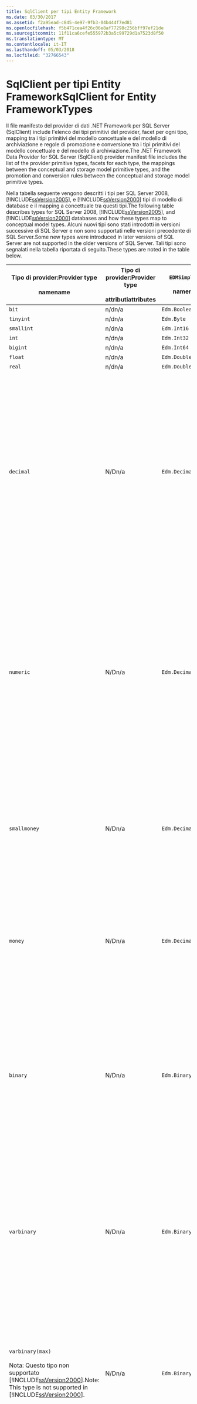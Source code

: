 ```yaml
---
title: SqlClient per tipi Entity Framework
ms.date: 03/30/2017
ms.assetid: f2a95ead-c845-4e97-9fb3-04b444f7ed81
ms.openlocfilehash: f5b471cea4f26c06e8af77298c256bff97ef21de
ms.sourcegitcommit: 11f11ca6cefe555972b3a5c99729d1a7523d8f50
ms.translationtype: MT
ms.contentlocale: it-IT
ms.lasthandoff: 05/03/2018
ms.locfileid: "32766543"
---
```

# <a name="sqlclient-for-entity-frameworktypes"></a><span data-ttu-id="0b735-102">SqlClient per tipi Entity Framework</span><span class="sxs-lookup"><span data-stu-id="0b735-102">SqlClient for Entity FrameworkTypes</span></span>
<span data-ttu-id="0b735-103">Il file manifesto del provider di dati .NET Framework per SQL Server (SqlClient) include l'elenco dei tipi primitivi del provider, facet per ogni tipo, mapping tra i tipi primitivi del modello concettuale e del modello di archiviazione e regole di promozione e conversione tra i tipi primitivi del modello concettuale e del modello di archiviazione.</span><span class="sxs-lookup"><span data-stu-id="0b735-103">The .NET Framework Data Provider for SQL Server (SqlClient) provider manifest file includes the list of the provider primitive types, facets for each type, the mappings between the conceptual and storage model primitive types, and the promotion and conversion rules between the conceptual and storage model primitive types.</span></span>  
  
 <span data-ttu-id="0b735-104">Nella tabella seguente vengono descritti i tipi per SQL Server 2008, [!INCLUDE[ssVersion2005](../../../../../includes/ssversion2005-md.md)], e [!INCLUDE[ssVersion2000](../../../../../includes/ssversion2000-md.md)] tipi di modello di database e il mapping a concettuale tra questi tipi.</span><span class="sxs-lookup"><span data-stu-id="0b735-104">The following table describes types for SQL Server 2008, [!INCLUDE[ssVersion2005](../../../../../includes/ssversion2005-md.md)], and [!INCLUDE[ssVersion2000](../../../../../includes/ssversion2000-md.md)] databases and how these types map to conceptual model types.</span></span> <span data-ttu-id="0b735-105">Alcuni nuovi tipi sono stati introdotti in versioni successive di SQL Server e non sono supportati nelle versioni precedente di SQL Server.</span><span class="sxs-lookup"><span data-stu-id="0b735-105">Some new types were introduced in later versions of SQL Server are not supported in the older versions of SQL Server.</span></span> <span data-ttu-id="0b735-106">Tali tipi sono segnalati nella tabella riportata di seguito.</span><span class="sxs-lookup"><span data-stu-id="0b735-106">These types are noted in the table below.</span></span>  
  
|<span data-ttu-id="0b735-107">Tipo di provider:</span><span class="sxs-lookup"><span data-stu-id="0b735-107">Provider type</span></span><br /><br /> <span data-ttu-id="0b735-108">name</span><span class="sxs-lookup"><span data-stu-id="0b735-108">name</span></span>|<span data-ttu-id="0b735-109">Tipo di provider:</span><span class="sxs-lookup"><span data-stu-id="0b735-109">Provider type</span></span><br /><br /> <span data-ttu-id="0b735-110">attributi</span><span class="sxs-lookup"><span data-stu-id="0b735-110">attributes</span></span>|`EDMSimpleType`<br /><br /> <span data-ttu-id="0b735-111">name</span><span class="sxs-lookup"><span data-stu-id="0b735-111">name</span></span>|<span data-ttu-id="0b735-112">Facet</span><span class="sxs-lookup"><span data-stu-id="0b735-112">Facets</span></span>|  
|----------------------------|----------------------------------|------------------------------|------------|  
|`bit`|<span data-ttu-id="0b735-113">n/d</span><span class="sxs-lookup"><span data-stu-id="0b735-113">n/a</span></span>|`Edm.Boolean`|<span data-ttu-id="0b735-114">n/d</span><span class="sxs-lookup"><span data-stu-id="0b735-114">n/a</span></span>|  
|`tinyint`|<span data-ttu-id="0b735-115">n/d</span><span class="sxs-lookup"><span data-stu-id="0b735-115">n/a</span></span>|`Edm.Byte`|<span data-ttu-id="0b735-116">n/d</span><span class="sxs-lookup"><span data-stu-id="0b735-116">n/a</span></span>|  
|`smallint`|<span data-ttu-id="0b735-117">n/d</span><span class="sxs-lookup"><span data-stu-id="0b735-117">n/a</span></span>|`Edm.Int16`|<span data-ttu-id="0b735-118">n/d</span><span class="sxs-lookup"><span data-stu-id="0b735-118">n/a</span></span>|  
|`int`|<span data-ttu-id="0b735-119">n/d</span><span class="sxs-lookup"><span data-stu-id="0b735-119">n/a</span></span>|`Edm.Int32`|<span data-ttu-id="0b735-120">n/d</span><span class="sxs-lookup"><span data-stu-id="0b735-120">n/a</span></span>|  
|`bigint`|<span data-ttu-id="0b735-121">n/d</span><span class="sxs-lookup"><span data-stu-id="0b735-121">n/a</span></span>|`Edm.Int64`|<span data-ttu-id="0b735-122">n/d</span><span class="sxs-lookup"><span data-stu-id="0b735-122">n/a</span></span>|  
|`float`|<span data-ttu-id="0b735-123">n/d</span><span class="sxs-lookup"><span data-stu-id="0b735-123">n/a</span></span>|`Edm.Double`|<span data-ttu-id="0b735-124">n/d</span><span class="sxs-lookup"><span data-stu-id="0b735-124">n/a</span></span>|  
|`real`|<span data-ttu-id="0b735-125">n/d</span><span class="sxs-lookup"><span data-stu-id="0b735-125">n/a</span></span>|`Edm.Double`|<span data-ttu-id="0b735-126">n/d</span><span class="sxs-lookup"><span data-stu-id="0b735-126">n/a</span></span>|  
|`decimal`|<span data-ttu-id="0b735-127">N/D</span><span class="sxs-lookup"><span data-stu-id="0b735-127">n/a</span></span>|`Edm.Decimal`|<span data-ttu-id="0b735-128">Precisione:</span><span class="sxs-lookup"><span data-stu-id="0b735-128">Precision:</span></span><br /><br /> <span data-ttu-id="0b735-129">-Minimo: 1</span><span class="sxs-lookup"><span data-stu-id="0b735-129">- Minimum: 1</span></span><br /><br /> <span data-ttu-id="0b735-130">-Massimo: 38</span><span class="sxs-lookup"><span data-stu-id="0b735-130">- Maximum: 38</span></span><br /><br /> <span data-ttu-id="0b735-131">-Il valore predefinito: 18</span><span class="sxs-lookup"><span data-stu-id="0b735-131">- Default: 18</span></span><br /><br /> <span data-ttu-id="0b735-132">-Costante: False</span><span class="sxs-lookup"><span data-stu-id="0b735-132">- Constant: False</span></span><br /><br /> <span data-ttu-id="0b735-133">Scala:</span><span class="sxs-lookup"><span data-stu-id="0b735-133">Scale:</span></span><br /><br /> <span data-ttu-id="0b735-134">-Minimo: 0</span><span class="sxs-lookup"><span data-stu-id="0b735-134">- Minimum: 0</span></span><br /><br /> <span data-ttu-id="0b735-135">-Massimo: 38</span><span class="sxs-lookup"><span data-stu-id="0b735-135">- Maximum: 38</span></span><br /><br /> <span data-ttu-id="0b735-136">-Il valore predefinito: 0</span><span class="sxs-lookup"><span data-stu-id="0b735-136">- Default: 0</span></span><br /><br /> <span data-ttu-id="0b735-137">-Costante: False</span><span class="sxs-lookup"><span data-stu-id="0b735-137">- Constant: False</span></span>|  
|`numeric`|<span data-ttu-id="0b735-138">N/D</span><span class="sxs-lookup"><span data-stu-id="0b735-138">n/a</span></span>|`Edm.Decimal`|<span data-ttu-id="0b735-139">Precisione:</span><span class="sxs-lookup"><span data-stu-id="0b735-139">Precision:</span></span><br /><br /> <span data-ttu-id="0b735-140">-Minimo: 1</span><span class="sxs-lookup"><span data-stu-id="0b735-140">- Minimum: 1</span></span><br /><br /> <span data-ttu-id="0b735-141">-Massimo: 38</span><span class="sxs-lookup"><span data-stu-id="0b735-141">- Maximum: 38</span></span><br /><br /> <span data-ttu-id="0b735-142">-Il valore predefinito: 18</span><span class="sxs-lookup"><span data-stu-id="0b735-142">- Default: 18</span></span><br /><br /> <span data-ttu-id="0b735-143">-Costante: False</span><span class="sxs-lookup"><span data-stu-id="0b735-143">- Constant: False</span></span><br /><br /> <span data-ttu-id="0b735-144">Scala:</span><span class="sxs-lookup"><span data-stu-id="0b735-144">Scale:</span></span><br /><br /> <span data-ttu-id="0b735-145">-Minimo: 0</span><span class="sxs-lookup"><span data-stu-id="0b735-145">- Minimum: 0</span></span><br /><br /> <span data-ttu-id="0b735-146">-Massimo: 38</span><span class="sxs-lookup"><span data-stu-id="0b735-146">- Maximum: 38</span></span><br /><br /> <span data-ttu-id="0b735-147">-Il valore predefinito: 0</span><span class="sxs-lookup"><span data-stu-id="0b735-147">- Default: 0</span></span><br /><br /> <span data-ttu-id="0b735-148">-Costante: False</span><span class="sxs-lookup"><span data-stu-id="0b735-148">- Constant: False</span></span>|  
|`smallmoney`|<span data-ttu-id="0b735-149">N/D</span><span class="sxs-lookup"><span data-stu-id="0b735-149">n/a</span></span>|`Edm.Decimal`|<span data-ttu-id="0b735-150">Precisione:</span><span class="sxs-lookup"><span data-stu-id="0b735-150">Precision:</span></span><br /><br /> <span data-ttu-id="0b735-151">-Il valore predefinito: 10</span><span class="sxs-lookup"><span data-stu-id="0b735-151">- Default: 10</span></span><br /><br /> <span data-ttu-id="0b735-152">-Costante: True</span><span class="sxs-lookup"><span data-stu-id="0b735-152">- Constant: True</span></span><br /><br /> <span data-ttu-id="0b735-153">Scala:</span><span class="sxs-lookup"><span data-stu-id="0b735-153">Scale:</span></span><br /><br /> <span data-ttu-id="0b735-154">-Il valore predefinito: 4</span><span class="sxs-lookup"><span data-stu-id="0b735-154">- Default: 4</span></span><br /><br /> <span data-ttu-id="0b735-155">-Costante: True</span><span class="sxs-lookup"><span data-stu-id="0b735-155">- Constant: True</span></span>|  
|`money`|<span data-ttu-id="0b735-156">N/D</span><span class="sxs-lookup"><span data-stu-id="0b735-156">n/a</span></span>|`Edm.Decimal`|<span data-ttu-id="0b735-157">Precisione:</span><span class="sxs-lookup"><span data-stu-id="0b735-157">Precision:</span></span><br /><br /> <span data-ttu-id="0b735-158">-Il valore predefinito: 19</span><span class="sxs-lookup"><span data-stu-id="0b735-158">- Default: 19</span></span><br /><br /> <span data-ttu-id="0b735-159">-Costante: True</span><span class="sxs-lookup"><span data-stu-id="0b735-159">- Constant: True</span></span><br /><br /> <span data-ttu-id="0b735-160">Scala:</span><span class="sxs-lookup"><span data-stu-id="0b735-160">Scale:</span></span><br /><br /> <span data-ttu-id="0b735-161">-Il valore predefinito: 4</span><span class="sxs-lookup"><span data-stu-id="0b735-161">- Default: 4</span></span><br /><br /> <span data-ttu-id="0b735-162">-Costante: True</span><span class="sxs-lookup"><span data-stu-id="0b735-162">- Constant: True</span></span>|  
|`binary`|<span data-ttu-id="0b735-163">N/D</span><span class="sxs-lookup"><span data-stu-id="0b735-163">n/a</span></span>|`Edm.Binary`|<span data-ttu-id="0b735-164">MaxLength:</span><span class="sxs-lookup"><span data-stu-id="0b735-164">MaxLength:</span></span><br /><br /> <span data-ttu-id="0b735-165">-Minimo: 1</span><span class="sxs-lookup"><span data-stu-id="0b735-165">- Minimum: 1</span></span><br /><br /> <span data-ttu-id="0b735-166">-Massimo: 8000</span><span class="sxs-lookup"><span data-stu-id="0b735-166">- Maximum: 8000</span></span><br /><br /> <span data-ttu-id="0b735-167">-Il valore predefinito: 8000</span><span class="sxs-lookup"><span data-stu-id="0b735-167">- Default: 8000</span></span><br /><br /> <span data-ttu-id="0b735-168">-Costante: False</span><span class="sxs-lookup"><span data-stu-id="0b735-168">- Constant: False</span></span><br /><br /> <span data-ttu-id="0b735-169">Stringa:</span><span class="sxs-lookup"><span data-stu-id="0b735-169">FixedLength:</span></span><br /><br /> <span data-ttu-id="0b735-170">-Il valore predefinito: True</span><span class="sxs-lookup"><span data-stu-id="0b735-170">- Default: True</span></span><br /><br /> <span data-ttu-id="0b735-171">-Costante: True</span><span class="sxs-lookup"><span data-stu-id="0b735-171">- Constant: True</span></span>|  
|`varbinary`|<span data-ttu-id="0b735-172">N/D</span><span class="sxs-lookup"><span data-stu-id="0b735-172">n/a</span></span>|`Edm.Binary`|<span data-ttu-id="0b735-173">MaxLength:</span><span class="sxs-lookup"><span data-stu-id="0b735-173">MaxLength:</span></span><br /><br /> <span data-ttu-id="0b735-174">-Minimo: 1</span><span class="sxs-lookup"><span data-stu-id="0b735-174">- Minimum: 1</span></span><br /><br /> <span data-ttu-id="0b735-175">-Massimo: 8000</span><span class="sxs-lookup"><span data-stu-id="0b735-175">- Maximum: 8000</span></span><br /><br /> <span data-ttu-id="0b735-176">-Il valore predefinito: 8000</span><span class="sxs-lookup"><span data-stu-id="0b735-176">- Default: 8000</span></span><br /><br /> <span data-ttu-id="0b735-177">-Costante: False</span><span class="sxs-lookup"><span data-stu-id="0b735-177">- Constant: False</span></span><br /><br /> <span data-ttu-id="0b735-178">Stringa:</span><span class="sxs-lookup"><span data-stu-id="0b735-178">FixedLength:</span></span><br /><br /> <span data-ttu-id="0b735-179">-Il valore predefinito: False</span><span class="sxs-lookup"><span data-stu-id="0b735-179">- Default: False</span></span><br /><br /> <span data-ttu-id="0b735-180">-Costante: True</span><span class="sxs-lookup"><span data-stu-id="0b735-180">- Constant: True</span></span>|  
|`varbinary(max)`<br /><br /> <span data-ttu-id="0b735-181">Nota: Questo tipo non supportato [!INCLUDE[ssVersion2000](../../../../../includes/ssversion2000-md.md)].</span><span class="sxs-lookup"><span data-stu-id="0b735-181">Note: This type is not supported in [!INCLUDE[ssVersion2000](../../../../../includes/ssversion2000-md.md)].</span></span>|<span data-ttu-id="0b735-182">N/D</span><span class="sxs-lookup"><span data-stu-id="0b735-182">n/a</span></span>|`Edm.Binary`|<span data-ttu-id="0b735-183">MaxLength:</span><span class="sxs-lookup"><span data-stu-id="0b735-183">MaxLength:</span></span><br /><br /> <span data-ttu-id="0b735-184">-Il valore predefinito: 214748364780</span><span class="sxs-lookup"><span data-stu-id="0b735-184">- Default: 214748364780</span></span><br /><br /> <span data-ttu-id="0b735-185">-Costante: True</span><span class="sxs-lookup"><span data-stu-id="0b735-185">- Constant: True</span></span><br /><br /> <span data-ttu-id="0b735-186">Stringa:</span><span class="sxs-lookup"><span data-stu-id="0b735-186">FixedLength:</span></span><br /><br /> <span data-ttu-id="0b735-187">-Il valore predefinito: False</span><span class="sxs-lookup"><span data-stu-id="0b735-187">- Default: False</span></span><br /><br /> <span data-ttu-id="0b735-188">-Costante: True</span><span class="sxs-lookup"><span data-stu-id="0b735-188">- Constant: True</span></span>|  
|`image`|<span data-ttu-id="0b735-189">N/D</span><span class="sxs-lookup"><span data-stu-id="0b735-189">n/a</span></span>|`Edm.Binary`|<span data-ttu-id="0b735-190">MaxLength:</span><span class="sxs-lookup"><span data-stu-id="0b735-190">MaxLength:</span></span><br /><br /> <span data-ttu-id="0b735-191">-Il valore predefinito: 2147483647</span><span class="sxs-lookup"><span data-stu-id="0b735-191">- Default: 2147483647</span></span><br /><br /> <span data-ttu-id="0b735-192">-Costante: True</span><span class="sxs-lookup"><span data-stu-id="0b735-192">- Constant: True</span></span><br /><br /> <span data-ttu-id="0b735-193">Stringa:</span><span class="sxs-lookup"><span data-stu-id="0b735-193">FixedLength:</span></span><br /><br /> <span data-ttu-id="0b735-194">-Il valore predefinito: False</span><span class="sxs-lookup"><span data-stu-id="0b735-194">- Default: False</span></span><br /><br /> <span data-ttu-id="0b735-195">-Costante: True</span><span class="sxs-lookup"><span data-stu-id="0b735-195">- Constant: True</span></span>|  
|`timestamp`|<span data-ttu-id="0b735-196">N/D</span><span class="sxs-lookup"><span data-stu-id="0b735-196">n/a</span></span>|`Edm.Binary`|<span data-ttu-id="0b735-197">MaxLength:</span><span class="sxs-lookup"><span data-stu-id="0b735-197">MaxLength:</span></span><br /><br /> <span data-ttu-id="0b735-198">-Il valore predefinito: 8</span><span class="sxs-lookup"><span data-stu-id="0b735-198">- Default: 8</span></span><br /><br /> <span data-ttu-id="0b735-199">-Costante: True</span><span class="sxs-lookup"><span data-stu-id="0b735-199">- Constant: True</span></span><br /><br /> <span data-ttu-id="0b735-200">Stringa:</span><span class="sxs-lookup"><span data-stu-id="0b735-200">FixedLength:</span></span><br /><br /> <span data-ttu-id="0b735-201">-Il valore predefinito: True</span><span class="sxs-lookup"><span data-stu-id="0b735-201">- Default: True</span></span><br /><br /> <span data-ttu-id="0b735-202">-Costante: True</span><span class="sxs-lookup"><span data-stu-id="0b735-202">- Constant: True</span></span>|  
|`rowversion`|<span data-ttu-id="0b735-203">N/D</span><span class="sxs-lookup"><span data-stu-id="0b735-203">n/a</span></span>|`Edm.Binary`|<span data-ttu-id="0b735-204">MaxLength:</span><span class="sxs-lookup"><span data-stu-id="0b735-204">MaxLength:</span></span><br /><br /> <span data-ttu-id="0b735-205">-Il valore predefinito: 8</span><span class="sxs-lookup"><span data-stu-id="0b735-205">- Default: 8</span></span><br /><br /> <span data-ttu-id="0b735-206">-Costante: True</span><span class="sxs-lookup"><span data-stu-id="0b735-206">- Constant: True</span></span><br /><br /> <span data-ttu-id="0b735-207">Stringa:</span><span class="sxs-lookup"><span data-stu-id="0b735-207">FixedLength:</span></span><br /><br /> <span data-ttu-id="0b735-208">-Il valore predefinito: True</span><span class="sxs-lookup"><span data-stu-id="0b735-208">- Default: True</span></span><br /><br /> <span data-ttu-id="0b735-209">-Costante: True</span><span class="sxs-lookup"><span data-stu-id="0b735-209">- Constant: True</span></span>|  
|`smalldatetime`|<span data-ttu-id="0b735-210">N/D</span><span class="sxs-lookup"><span data-stu-id="0b735-210">n/a</span></span>|`Edm.DateTime`|<span data-ttu-id="0b735-211">Precisione:</span><span class="sxs-lookup"><span data-stu-id="0b735-211">Precision:</span></span><br /><br /> <span data-ttu-id="0b735-212">-Il valore predefinito: 0</span><span class="sxs-lookup"><span data-stu-id="0b735-212">- Default: 0</span></span><br /><br /> <span data-ttu-id="0b735-213">-Costante: True</span><span class="sxs-lookup"><span data-stu-id="0b735-213">- Constant: True</span></span>|  
|`datetime`|<span data-ttu-id="0b735-214">N/D</span><span class="sxs-lookup"><span data-stu-id="0b735-214">n/a</span></span>|`Edm.DateTime`|<span data-ttu-id="0b735-215">Precisione:</span><span class="sxs-lookup"><span data-stu-id="0b735-215">Precision:</span></span><br /><br /> <span data-ttu-id="0b735-216">-Il valore predefinito: 3</span><span class="sxs-lookup"><span data-stu-id="0b735-216">- Default: 3</span></span><br /><br /> <span data-ttu-id="0b735-217">-Costante: True</span><span class="sxs-lookup"><span data-stu-id="0b735-217">- Constant: True</span></span>|  
|`date`<br /><br /> <span data-ttu-id="0b735-218">Nota: Questo tipo non è supportato in SQL Server 2005 e SQL Server 2000.</span><span class="sxs-lookup"><span data-stu-id="0b735-218">Note: This type is not supported in SQL Server 2005 and SQL Server 2000.</span></span>|<span data-ttu-id="0b735-219">N/D</span><span class="sxs-lookup"><span data-stu-id="0b735-219">n/a</span></span>|`Edm.DateTime`|<span data-ttu-id="0b735-220">Precisione:</span><span class="sxs-lookup"><span data-stu-id="0b735-220">Precision:</span></span><br /><br /> <span data-ttu-id="0b735-221">-Il valore predefinito: 0</span><span class="sxs-lookup"><span data-stu-id="0b735-221">- Default: 0</span></span><br /><br /> <span data-ttu-id="0b735-222">-Costante: False</span><span class="sxs-lookup"><span data-stu-id="0b735-222">- Constant: False</span></span>|  
|`time`<br /><br /> <span data-ttu-id="0b735-223">Nota: Questo tipo non è supportato in SQL Server 2005 e SQL Server 2000.</span><span class="sxs-lookup"><span data-stu-id="0b735-223">Note: This type is not supported in SQL Server 2005 and SQL Server 2000.</span></span>|<span data-ttu-id="0b735-224">N/D</span><span class="sxs-lookup"><span data-stu-id="0b735-224">n/a</span></span>|`Edm.Time`|<span data-ttu-id="0b735-225">Precisione:</span><span class="sxs-lookup"><span data-stu-id="0b735-225">Precision:</span></span><br /><br /> <span data-ttu-id="0b735-226">-Il valore predefinito: 7</span><span class="sxs-lookup"><span data-stu-id="0b735-226">- Default: 7</span></span><br /><br /> <span data-ttu-id="0b735-227">-Costante: False</span><span class="sxs-lookup"><span data-stu-id="0b735-227">- Constant: False</span></span>|  
|`datetime2`<br /><br /> <span data-ttu-id="0b735-228">Nota: Questo tipo non è supportato in SQL Server 2005 e SQL Server 2000.</span><span class="sxs-lookup"><span data-stu-id="0b735-228">Note: This type is not supported in SQL Server 2005 and SQL Server 2000.</span></span>|<span data-ttu-id="0b735-229">N/D</span><span class="sxs-lookup"><span data-stu-id="0b735-229">n/a</span></span>|`Edm.DateTime`|<span data-ttu-id="0b735-230">Precisione:</span><span class="sxs-lookup"><span data-stu-id="0b735-230">Precision:</span></span><br /><br /> <span data-ttu-id="0b735-231">-Il valore predefinito: 7</span><span class="sxs-lookup"><span data-stu-id="0b735-231">- Default: 7</span></span><br /><br /> <span data-ttu-id="0b735-232">-Costante: False</span><span class="sxs-lookup"><span data-stu-id="0b735-232">- Constant: False</span></span>|  
|`datetimeoffset`<br /><br /> <span data-ttu-id="0b735-233">Nota: Questo tipo non è supportato in SQL Server 2005 e SQL Server 2000.</span><span class="sxs-lookup"><span data-stu-id="0b735-233">Note: This type is not supported in SQL Server 2005 and SQL Server 2000.</span></span>|<span data-ttu-id="0b735-234">N/D</span><span class="sxs-lookup"><span data-stu-id="0b735-234">n/a</span></span>|`Edm.DateTimeOffset`|<span data-ttu-id="0b735-235">Precisione:</span><span class="sxs-lookup"><span data-stu-id="0b735-235">Precision:</span></span><br /><br /> <span data-ttu-id="0b735-236">-Il valore predefinito: 7</span><span class="sxs-lookup"><span data-stu-id="0b735-236">- Default: 7</span></span><br /><br /> <span data-ttu-id="0b735-237">-Costante: False</span><span class="sxs-lookup"><span data-stu-id="0b735-237">- Constant: False</span></span>|  
|`nvarchar`<br /><br /> <span data-ttu-id="0b735-238">Nota: Questo tipo non supportato [!INCLUDE[ssVersion2000](../../../../../includes/ssversion2000-md.md)].</span><span class="sxs-lookup"><span data-stu-id="0b735-238">Note: This type is not supported in [!INCLUDE[ssVersion2000](../../../../../includes/ssversion2000-md.md)].</span></span>|<span data-ttu-id="0b735-239">N/D</span><span class="sxs-lookup"><span data-stu-id="0b735-239">n/a</span></span>|`Edm.String`|<span data-ttu-id="0b735-240">MaxLength:</span><span class="sxs-lookup"><span data-stu-id="0b735-240">MaxLength:</span></span><br /><br /> <span data-ttu-id="0b735-241">-Minimo: 1</span><span class="sxs-lookup"><span data-stu-id="0b735-241">- Minimum: 1</span></span><br /><br /> <span data-ttu-id="0b735-242">-Massimo: 4000</span><span class="sxs-lookup"><span data-stu-id="0b735-242">- Maximum: 4000</span></span><br /><br /> <span data-ttu-id="0b735-243">-Il valore predefinito: 4000</span><span class="sxs-lookup"><span data-stu-id="0b735-243">- Default: 4000</span></span><br /><br /> <span data-ttu-id="0b735-244">-Costante: False</span><span class="sxs-lookup"><span data-stu-id="0b735-244">- Constant: False</span></span><br /><br /> <span data-ttu-id="0b735-245">Unicode:</span><span class="sxs-lookup"><span data-stu-id="0b735-245">Unicode:</span></span><br /><br /> <span data-ttu-id="0b735-246">-Il valore predefinito: True</span><span class="sxs-lookup"><span data-stu-id="0b735-246">- Default: True</span></span><br /><br /> <span data-ttu-id="0b735-247">-Costante: True</span><span class="sxs-lookup"><span data-stu-id="0b735-247">- Constant: True</span></span><br /><br /> <span data-ttu-id="0b735-248">Stringa:</span><span class="sxs-lookup"><span data-stu-id="0b735-248">FixedLength:</span></span><br /><br /> <span data-ttu-id="0b735-249">-Il valore predefinito: False</span><span class="sxs-lookup"><span data-stu-id="0b735-249">- Default: False</span></span><br /><br /> <span data-ttu-id="0b735-250">-Costante: True</span><span class="sxs-lookup"><span data-stu-id="0b735-250">- Constant: True</span></span>|  
|`varchar`<br /><br /> <span data-ttu-id="0b735-251">Nota: Questo tipo non supportato [!INCLUDE[ssVersion2000](../../../../../includes/ssversion2000-md.md)].</span><span class="sxs-lookup"><span data-stu-id="0b735-251">Note: This type is not supported in [!INCLUDE[ssVersion2000](../../../../../includes/ssversion2000-md.md)].</span></span>|<span data-ttu-id="0b735-252">N/D</span><span class="sxs-lookup"><span data-stu-id="0b735-252">n/a</span></span>|`Edm.String`|<span data-ttu-id="0b735-253">MaxLength:</span><span class="sxs-lookup"><span data-stu-id="0b735-253">MaxLength:</span></span><br /><br /> <span data-ttu-id="0b735-254">-Minimo: 1</span><span class="sxs-lookup"><span data-stu-id="0b735-254">- Minimum: 1</span></span><br /><br /> <span data-ttu-id="0b735-255">-Massimo: 8000</span><span class="sxs-lookup"><span data-stu-id="0b735-255">- Maximum: 8000</span></span><br /><br /> <span data-ttu-id="0b735-256">-Il valore predefinito: 8000</span><span class="sxs-lookup"><span data-stu-id="0b735-256">- Default: 8000</span></span><br /><br /> <span data-ttu-id="0b735-257">-Costante: False</span><span class="sxs-lookup"><span data-stu-id="0b735-257">- Constant: False</span></span><br /><br /> <span data-ttu-id="0b735-258">Unicode:</span><span class="sxs-lookup"><span data-stu-id="0b735-258">Unicode:</span></span><br /><br /> <span data-ttu-id="0b735-259">-Il valore predefinito: False</span><span class="sxs-lookup"><span data-stu-id="0b735-259">- Default: False</span></span><br /><br /> <span data-ttu-id="0b735-260">-Costante: True</span><span class="sxs-lookup"><span data-stu-id="0b735-260">- Constant: True</span></span><br /><br /> <span data-ttu-id="0b735-261">Stringa:</span><span class="sxs-lookup"><span data-stu-id="0b735-261">FixedLength:</span></span><br /><br /> <span data-ttu-id="0b735-262">-Il valore predefinito: False</span><span class="sxs-lookup"><span data-stu-id="0b735-262">- Default: False</span></span><br /><br /> <span data-ttu-id="0b735-263">-Costante: True</span><span class="sxs-lookup"><span data-stu-id="0b735-263">- Constant: True</span></span>|  
|`char`|<span data-ttu-id="0b735-264">N/D</span><span class="sxs-lookup"><span data-stu-id="0b735-264">n/a</span></span>|`Edm.String`|<span data-ttu-id="0b735-265">MaxLength:</span><span class="sxs-lookup"><span data-stu-id="0b735-265">MaxLength:</span></span><br /><br /> <span data-ttu-id="0b735-266">-Minimo: 1</span><span class="sxs-lookup"><span data-stu-id="0b735-266">- Minimum: 1</span></span><br /><br /> <span data-ttu-id="0b735-267">-Massimo: 8000</span><span class="sxs-lookup"><span data-stu-id="0b735-267">- Maximum: 8000</span></span><br /><br /> <span data-ttu-id="0b735-268">-Il valore predefinito: 8000</span><span class="sxs-lookup"><span data-stu-id="0b735-268">- Default: 8000</span></span><br /><br /> <span data-ttu-id="0b735-269">-Costante: False</span><span class="sxs-lookup"><span data-stu-id="0b735-269">- Constant: False</span></span><br /><br /> <span data-ttu-id="0b735-270">Unicode:</span><span class="sxs-lookup"><span data-stu-id="0b735-270">Unicode:</span></span><br /><br /> <span data-ttu-id="0b735-271">-Il valore predefinito: False</span><span class="sxs-lookup"><span data-stu-id="0b735-271">- Default: False</span></span><br /><br /> <span data-ttu-id="0b735-272">-Costante: True</span><span class="sxs-lookup"><span data-stu-id="0b735-272">- Constant: True</span></span><br /><br /> <span data-ttu-id="0b735-273">Stringa:</span><span class="sxs-lookup"><span data-stu-id="0b735-273">FixedLength:</span></span><br /><br /> <span data-ttu-id="0b735-274">-Il valore predefinito: True</span><span class="sxs-lookup"><span data-stu-id="0b735-274">- Default: True</span></span><br /><br /> <span data-ttu-id="0b735-275">-Costante: True</span><span class="sxs-lookup"><span data-stu-id="0b735-275">- Constant: True</span></span>|  
|`nchar`|<span data-ttu-id="0b735-276">N/D</span><span class="sxs-lookup"><span data-stu-id="0b735-276">n/a</span></span>|`Edm.String`|<span data-ttu-id="0b735-277">MaxLength:</span><span class="sxs-lookup"><span data-stu-id="0b735-277">MaxLength:</span></span><br /><br /> <span data-ttu-id="0b735-278">-Minimo: 1</span><span class="sxs-lookup"><span data-stu-id="0b735-278">- Minimum: 1</span></span><br /><br /> <span data-ttu-id="0b735-279">-Massimo: 4000</span><span class="sxs-lookup"><span data-stu-id="0b735-279">- Maximum: 4000</span></span><br /><br /> <span data-ttu-id="0b735-280">-Il valore predefinito: 4000</span><span class="sxs-lookup"><span data-stu-id="0b735-280">- Default: 4000</span></span><br /><br /> <span data-ttu-id="0b735-281">-Costante: False</span><span class="sxs-lookup"><span data-stu-id="0b735-281">- Constant: False</span></span><br /><br /> <span data-ttu-id="0b735-282">Unicode:</span><span class="sxs-lookup"><span data-stu-id="0b735-282">Unicode:</span></span><br /><br /> <span data-ttu-id="0b735-283">-Il valore predefinito: True</span><span class="sxs-lookup"><span data-stu-id="0b735-283">- Default: True</span></span><br /><br /> <span data-ttu-id="0b735-284">-Costante: True</span><span class="sxs-lookup"><span data-stu-id="0b735-284">- Constant: True</span></span><br /><br /> <span data-ttu-id="0b735-285">Stringa:</span><span class="sxs-lookup"><span data-stu-id="0b735-285">FixedLength:</span></span><br /><br /> <span data-ttu-id="0b735-286">-Il valore predefinito: True</span><span class="sxs-lookup"><span data-stu-id="0b735-286">- Default: True</span></span><br /><br /> <span data-ttu-id="0b735-287">-Costante: True</span><span class="sxs-lookup"><span data-stu-id="0b735-287">- Constant: True</span></span>|  
|<span data-ttu-id="0b735-288">`varchar`(`max`)</span><span class="sxs-lookup"><span data-stu-id="0b735-288">`varchar`(`max`)</span></span>|<span data-ttu-id="0b735-289">N/D</span><span class="sxs-lookup"><span data-stu-id="0b735-289">n/a</span></span>|`Edm.String`|<span data-ttu-id="0b735-290">MaxLength:</span><span class="sxs-lookup"><span data-stu-id="0b735-290">MaxLength:</span></span><br /><br /> <span data-ttu-id="0b735-291">-Il valore predefinito: 2147483647</span><span class="sxs-lookup"><span data-stu-id="0b735-291">- Default: 2147483647</span></span><br /><br /> <span data-ttu-id="0b735-292">-Costante: True</span><span class="sxs-lookup"><span data-stu-id="0b735-292">- Constant: True</span></span><br /><br /> <span data-ttu-id="0b735-293">Unicode:</span><span class="sxs-lookup"><span data-stu-id="0b735-293">Unicode:</span></span><br /><br /> <span data-ttu-id="0b735-294">-Il valore predefinito: False</span><span class="sxs-lookup"><span data-stu-id="0b735-294">- Default: False</span></span><br /><br /> <span data-ttu-id="0b735-295">-Costante: True</span><span class="sxs-lookup"><span data-stu-id="0b735-295">- Constant: True</span></span><br /><br /> <span data-ttu-id="0b735-296">Stringa:</span><span class="sxs-lookup"><span data-stu-id="0b735-296">FixedLength:</span></span><br /><br /> <span data-ttu-id="0b735-297">-Il valore predefinito: False</span><span class="sxs-lookup"><span data-stu-id="0b735-297">- Default: False</span></span><br /><br /> <span data-ttu-id="0b735-298">-Costante: True</span><span class="sxs-lookup"><span data-stu-id="0b735-298">- Constant: True</span></span>|  
|<span data-ttu-id="0b735-299">`nvarchar`(`max`)</span><span class="sxs-lookup"><span data-stu-id="0b735-299">`nvarchar`(`max`)</span></span>|<span data-ttu-id="0b735-300">N/D</span><span class="sxs-lookup"><span data-stu-id="0b735-300">n/a</span></span>|`Edm.String`|<span data-ttu-id="0b735-301">MaxLength:</span><span class="sxs-lookup"><span data-stu-id="0b735-301">MaxLength:</span></span><br /><br /> <span data-ttu-id="0b735-302">-Il valore predefinito: 1073741823</span><span class="sxs-lookup"><span data-stu-id="0b735-302">- Default: 1073741823</span></span><br /><br /> <span data-ttu-id="0b735-303">-Costante: True</span><span class="sxs-lookup"><span data-stu-id="0b735-303">- Constant: True</span></span><br /><br /> <span data-ttu-id="0b735-304">Unicode:</span><span class="sxs-lookup"><span data-stu-id="0b735-304">Unicode:</span></span><br /><br /> <span data-ttu-id="0b735-305">-Il valore predefinito: True</span><span class="sxs-lookup"><span data-stu-id="0b735-305">- Default: True</span></span><br /><br /> <span data-ttu-id="0b735-306">-Costante: True</span><span class="sxs-lookup"><span data-stu-id="0b735-306">- Constant: True</span></span><br /><br /> <span data-ttu-id="0b735-307">Stringa:</span><span class="sxs-lookup"><span data-stu-id="0b735-307">FixedLength:</span></span><br /><br /> <span data-ttu-id="0b735-308">-Il valore predefinito: False</span><span class="sxs-lookup"><span data-stu-id="0b735-308">- Default: False</span></span><br /><br /> <span data-ttu-id="0b735-309">-Costante: True</span><span class="sxs-lookup"><span data-stu-id="0b735-309">- Constant: True</span></span>|  
|`ntext`|<span data-ttu-id="0b735-310">Uguale confrontabili: False</span><span class="sxs-lookup"><span data-stu-id="0b735-310">Equal comparable: False</span></span><br /><br /> <span data-ttu-id="0b735-311">Confrontabile: False</span><span class="sxs-lookup"><span data-stu-id="0b735-311">Order comparable: False</span></span>|`Edm.String`|<span data-ttu-id="0b735-312">MaxLength:</span><span class="sxs-lookup"><span data-stu-id="0b735-312">MaxLength:</span></span><br /><br /> <span data-ttu-id="0b735-313">-Il valore predefinito: 1073741823</span><span class="sxs-lookup"><span data-stu-id="0b735-313">- Default: 1073741823</span></span><br /><br /> <span data-ttu-id="0b735-314">-Costante: True</span><span class="sxs-lookup"><span data-stu-id="0b735-314">- Constant: True</span></span><br /><br /> <span data-ttu-id="0b735-315">Unicode:</span><span class="sxs-lookup"><span data-stu-id="0b735-315">Unicode:</span></span><br /><br /> <span data-ttu-id="0b735-316">-Il valore predefinito: False</span><span class="sxs-lookup"><span data-stu-id="0b735-316">- Default: False</span></span><br /><br /> <span data-ttu-id="0b735-317">-Costante: True</span><span class="sxs-lookup"><span data-stu-id="0b735-317">- Constant: True</span></span><br /><br /> <span data-ttu-id="0b735-318">Stringa:</span><span class="sxs-lookup"><span data-stu-id="0b735-318">FixedLength:</span></span><br /><br /> <span data-ttu-id="0b735-319">-Il valore predefinito: False</span><span class="sxs-lookup"><span data-stu-id="0b735-319">- Default: False</span></span><br /><br /> <span data-ttu-id="0b735-320">-Costante: True</span><span class="sxs-lookup"><span data-stu-id="0b735-320">- Constant: True</span></span>|  
|`text`|<span data-ttu-id="0b735-321">Uguale confrontabili: False</span><span class="sxs-lookup"><span data-stu-id="0b735-321">Equal comparable: False</span></span><br /><br /> <span data-ttu-id="0b735-322">Confrontabile: False</span><span class="sxs-lookup"><span data-stu-id="0b735-322">Order comparable: False</span></span>|`Edm.String`|<span data-ttu-id="0b735-323">MaxLength:</span><span class="sxs-lookup"><span data-stu-id="0b735-323">MaxLength:</span></span><br /><br /> <span data-ttu-id="0b735-324">-Il valore predefinito: 2147483647</span><span class="sxs-lookup"><span data-stu-id="0b735-324">- Default: 2147483647</span></span><br /><br /> <span data-ttu-id="0b735-325">-Costante: True</span><span class="sxs-lookup"><span data-stu-id="0b735-325">- Constant: True</span></span><br /><br /> <span data-ttu-id="0b735-326">Unicode:</span><span class="sxs-lookup"><span data-stu-id="0b735-326">Unicode:</span></span><br /><br /> <span data-ttu-id="0b735-327">-Il valore predefinito: False</span><span class="sxs-lookup"><span data-stu-id="0b735-327">- Default: False</span></span><br /><br /> <span data-ttu-id="0b735-328">-Costante: True</span><span class="sxs-lookup"><span data-stu-id="0b735-328">- Constant: True</span></span><br /><br /> <span data-ttu-id="0b735-329">Stringa:</span><span class="sxs-lookup"><span data-stu-id="0b735-329">FixedLength:</span></span><br /><br /> <span data-ttu-id="0b735-330">-Il valore predefinito: False</span><span class="sxs-lookup"><span data-stu-id="0b735-330">- Default: False</span></span><br /><br /> <span data-ttu-id="0b735-331">-Costante: True</span><span class="sxs-lookup"><span data-stu-id="0b735-331">- Constant: True</span></span>|  
|`Unique`<br /><br /> `identifier`|<span data-ttu-id="0b735-332">Uguale confrontabili: True</span><span class="sxs-lookup"><span data-stu-id="0b735-332">Equal comparable: True</span></span><br /><br /> <span data-ttu-id="0b735-333">Confrontabile: True</span><span class="sxs-lookup"><span data-stu-id="0b735-333">Order comparable: True</span></span>|`Edm.Guid`|<span data-ttu-id="0b735-334">N/D</span><span class="sxs-lookup"><span data-stu-id="0b735-334">n/a</span></span>|  
|`xml`|<span data-ttu-id="0b735-335">Uguale confrontabili: False</span><span class="sxs-lookup"><span data-stu-id="0b735-335">Equal comparable: False</span></span><br /><br /> <span data-ttu-id="0b735-336">Confrontabile: False</span><span class="sxs-lookup"><span data-stu-id="0b735-336">Order comparable: False</span></span>|`Edm.String`|<span data-ttu-id="0b735-337">MaxLength:</span><span class="sxs-lookup"><span data-stu-id="0b735-337">MaxLength:</span></span><br /><br /> <span data-ttu-id="0b735-338">-Il valore predefinito: 1073741823</span><span class="sxs-lookup"><span data-stu-id="0b735-338">- Default: 1073741823</span></span><br /><br /> <span data-ttu-id="0b735-339">-Costante: True</span><span class="sxs-lookup"><span data-stu-id="0b735-339">- Constant: True</span></span><br /><br /> <span data-ttu-id="0b735-340">Unicode:</span><span class="sxs-lookup"><span data-stu-id="0b735-340">Unicode:</span></span><br /><br /> <span data-ttu-id="0b735-341">-Il valore predefinito: True</span><span class="sxs-lookup"><span data-stu-id="0b735-341">- Default: True</span></span><br /><br /> <span data-ttu-id="0b735-342">-Costante: True</span><span class="sxs-lookup"><span data-stu-id="0b735-342">- Constant: True</span></span><br /><br /> <span data-ttu-id="0b735-343">Stringa:</span><span class="sxs-lookup"><span data-stu-id="0b735-343">FixedLength:</span></span><br /><br /> <span data-ttu-id="0b735-344">-Il valore predefinito: False</span><span class="sxs-lookup"><span data-stu-id="0b735-344">- Default: False</span></span><br /><br /> <span data-ttu-id="0b735-345">-Costante: True</span><span class="sxs-lookup"><span data-stu-id="0b735-345">- Constant: True</span></span>|  
  
## <a name="see-also"></a><span data-ttu-id="0b735-346">Vedere anche</span><span class="sxs-lookup"><span data-stu-id="0b735-346">See Also</span></span>  
 [<span data-ttu-id="0b735-347">Specifiche CSDL, SSDL e MSL</span><span class="sxs-lookup"><span data-stu-id="0b735-347">CSDL, SSDL, and MSL Specifications</span></span>](../../../../../docs/framework/data/adonet/ef/language-reference/csdl-ssdl-and-msl-specifications.md)
